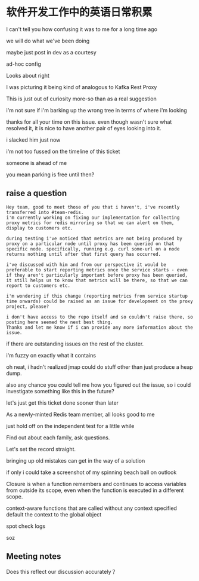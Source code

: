 # 软件开发工作中的英语日常积累

I can't tell you how confusing it was to me for a long time ago

we will do what we've been doing

maybe just post in dev as a courtesy

ad-hoc config

Looks about right

I was picturing it being kind of analogous to Kafka Rest Proxy

This is just out of curiosity more-so than as a real suggestion

i'm not sure if i'm barking up the wrong tree in terms of where i'm looking

thanks for all your time on this issue. even though wasn't sure what resolved it, it is nice to have another pair of eyes looking into it.

i slacked him just now

i'm not too fussed on the timeline of this ticket

someone is ahead of me

you mean parking is free until then?

## raise a question
```
Hey team, good to meet those of you that i haven't, i've recently transferred into #team-redis.
i'm currently working on fixing our implementation for collecting proxy metrics for redis mirroring so that we can alert on them, display to customers etc. 

during testing i've noticed that metrics are not being produced by proxy on a particular node until proxy has been queried on that specific node. specifically, running e.g. curl some-url on a node returns nothing until after that first query has occurred. 

i've discussed with him and from our perspective it would be preferable to start reporting metrics once the service starts - even if they aren't particularly important before proxy has been queried, it still helps us to know that metrics will be there, so that we can report to customers etc.

i'm wondering if this change (reporting metrics from service startup time onwards) could be raised as an issue for development on the proxy project, please?

i don't have access to the repo itself and so couldn't raise there, so posting here seemed the next best thing.
Thanks and let me know if i can provide any more information about the issue.
```

if there are outstanding issues on the rest of the cluster.

i'm fuzzy on exactly what it contains

oh neat, i hadn't realized jmap could do stuff other than just produce a heap dump.

also any chance you could tell me how you figured out the issue, so i could investigate something like this in the future?

let's just get this ticket done sooner than later

As a newly-minted Redis team member, all looks good to me

just hold off on the independent test for a little while


Find out about each family, ask questions.

Let's set the record straight.

bringing up old mistakes can get in the way of a solution

if only i could take a screenshot of my spinning beach ball on outlook

Closure is when a function remembers and continues to access variables from outside its scope, even when the function is executed in a different scope.

context-aware functions that are called without any context specified default the context to the global object

spot check logs

soz


## Meeting notes
Does this reflect our discussion accurately？